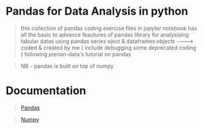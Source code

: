 # Pandas for Data Analysis in python
> this collection of pandas coding exercise files in jupyter notebook has all the basic to advance feautures of pandas library for analysising tabular datas using pandas series oject & dataframes objects  ----> coded & created by me ( include debugging some deprecated coding ) following pierian-data's tutorial on pandas

> NB - pandas is built on top of numpy

# Documentation

> [Pandas](https://pandas.pydata.org/)

> [Numpy](https://numpy.org/)
